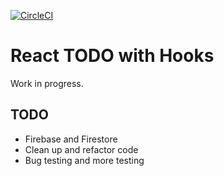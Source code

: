 [![CircleCI](https://circleci.com/gh/w3bdesign/todo-hooks.svg?style=svg)](https://circleci.com/gh/w3bdesign/todo-hooks)

# React TODO with Hooks

Work in progress.

## TODO

- Firebase and Firestore
- Clean up and refactor code
- Bug testing and more testing
